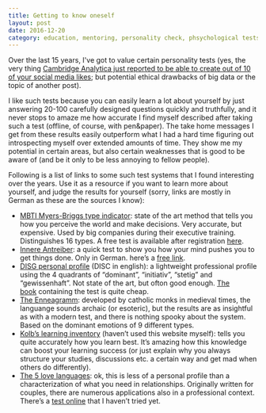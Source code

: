 ```yaml
---
title: Getting to know oneself
layout: post
date: 2016-12-20
category: education, mentoring, personality check, phsychological tests
---
```


Over the last 15 years, I've got to value certain personality tests (yes, the very thing <a href="https://www.dasmagazin.ch/2016/12/03/ich-habe-nur-gezeigt-dass-es-die-bombe-gibt/" target="_blank">Cambridge Analytica just reported to be able to create out of 10 of your social media likes</a>; but potential ethical drawbacks of big data or the topic of another post).

I like such tests because you can easily learn a lot about yourself by just answering 20-100 carefully designed questions quickly and truthfully, and it never stops to amaze me how accurate I find myself described after taking such a test (offline, of course, with pen&paper). The take home messages I get from these results easily outperform what I had a hard time figuring out introspecting myself over extended amounts of time. They show me my potential in certain areas, but also certain weaknesses that is good to be aware of (and be it only to be less annoying to fellow people).

Following is a list of links to some such test systems that I found interesting over the years. Use it as a resource if you want to learn more about yourself, and judge the results for yourself (sorry, links are mostly in German as these are the sources I know):

  * <a href="https://de.wikipedia.org/wiki/Myers-Briggs-Typenindikator" target="_blank">MBTI Myers-Briggs type indicator</a>: state of the art method that tells you how you perceive the world and make decisions. Very accurate, but expensive. Used by big companies during their executive training. Distinguishes 16 types. A free test is available after registration <a href="https://www.16personalities.com/" target="_blank">here</a>.
  * <a href="http://www.gluecksdetektiv.de/innere-antreiber/" target="_blank">Innere Antreiber</a>: a quick test to show you how your mind pushes you to get things done. Only in German. here&#8217;s a <a href="http://www.lerncoaching-berlin.com/antreibertest.html" target="_blank">free link</a>.
  * <a href="https://de.wikipedia.org/wiki/DISG" target="_blank">DISG personal profile</a> (DISC in english): a lightweight professional profile using the 4 quadrants of &#8220;dominant&#8221;, &#8220;initiativ&#8221;, &#8220;stetig&#8221; and &#8220;gewissenhaft&#8221;. Not state of the art, but ofton good enough. <a href="https://www.amazon.de/Das-persolog-Pers%C3%B6nlichkeits-Profil-Pers%C3%B6nliche-Selbstauswertung/dp/3897493527/ref=sr_1_5?ie=UTF8&qid=1482245729&sr=8-5&keywords=disg" target="_blank">The book</a> containing the test is quite cheap.
  * <a href="http://www.enneagramm.de/" target="_blank">The Enneagramm</a>: developed by catholic monks in medieval times, the languange sounds archaic (or esoteric), but the results are as insightful as with a modern test, and there is nothing spooky about the system. Based on the dominant emotions of 9 different types.
  * <a href="https://www.springest.de/bildung-lehre/lehrfahigkeiten/lernstile-test-kolb" target="_blank">Kolb&#8217;s learning inventory</a> (haven&#8217;t used this website myself): tells you quite accurately how you learn best. It&#8217;s amazing how this knowledge can boost your learning success (or just explain why you always structure your studies, discussions etc. a certain way and get mad when others do differently).
  * <a href="https://www.amazon.de/5-Love-Languages-Gary-Chapman/dp/0802411401/ref=sr_1_2?ie=UTF8&qid=1482245831&sr=8-2&keywords=the+5+love+languages" target="_blank">The 5 love languages</a>: ok, this is less of a personal profile than a characterization of what you need in relationships. Originally written for couples, there are numerous applications also in a professional context. There&#8217;s a <a href="http://www.5lovelanguages.com/profile/" target="_blank">test online</a> that I haven&#8217;t tried yet.